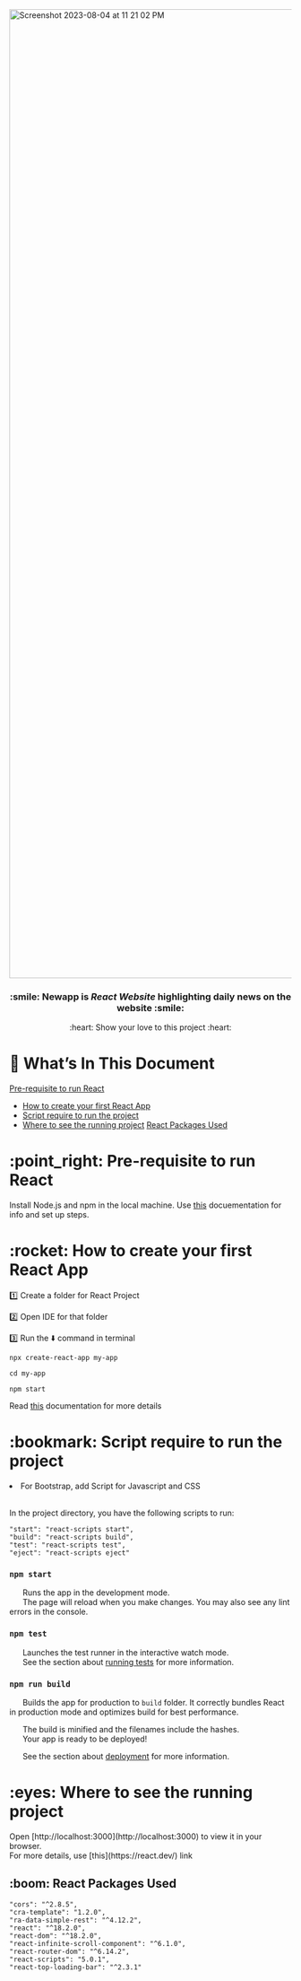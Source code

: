 <img width="1728" alt="Screenshot 2023-08-04 at 11 21 02 PM" src="https://github.com/sejal175/Newsapp-react/assets/56756275/daf7ba89-8d9b-46f7-9309-83e6b89f746c">
<h3 align=center> :smile: <strong>Newapp</strong> is <em><strong>React Website</strong></em> highlighting daily news on the website :smile: </h3>
<p align=center> :heart: Show your love to this project :heart:</p>


# :bookmark_tabs: What’s In This Document
[Pre-requisite to run React](pre-requisite-to-run-react)
* [How to create your first React App](#how-to-create-your-first-react-app)
* [Script require to run the project](script-require-to-run-the-project)
* [Where to see the running project](where-to-see-the-running-project)
  [React Packages Used](react-packages-used)

<h1> :point_right: Pre-requisite to run React </h1>

Install Node.js and npm in the local machine. Use [this](https://docs.npmjs.com/downloading-and-installing-node-js-and-npm) docuementation for info and set up steps.

<h1> :rocket: How to create your first React App</h1>

:one: Create a folder for React Project<br>

:two: Open IDE for that folder<br>

:three: Run the :arrow_down: command in terminal

```properties
npx create-react-app my-app
```
```properties
cd my-app
```
```properties
npm start
```
Read [this](https://create-react-app.dev/) documentation for more details


<h1> :bookmark: Script require to run the project</h1>

<li>For Bootstrap, add Script for Javascript and CSS</li><br>

In the project directory, you have the following scripts to run:

    "start": "react-scripts start",
    "build": "react-scripts build",
    "test": "react-scripts test",
    "eject": "react-scripts eject"

### `npm start`

&nbsp; &nbsp; &nbsp; Runs the app in the development mode.\
&nbsp; &nbsp; &nbsp; The page will reload when you make changes. You may also see any lint errors in the console.

### `npm test`

&nbsp; &nbsp; &nbsp; Launches the test runner in the interactive watch mode.\
&nbsp; &nbsp; &nbsp; See the section about [running tests](https://facebook.github.io/create-react-app/docs/running-tests) for more information.

### `npm run build`

&nbsp; &nbsp; &nbsp; Builds the app for production to `build` folder. It correctly bundles React in production mode and optimizes build for best performance.

&nbsp; &nbsp; &nbsp; The build is minified and the filenames include the hashes.\
&nbsp; &nbsp; &nbsp; Your app is ready to be deployed!

&nbsp; &nbsp; &nbsp; See the section about [deployment](https://facebook.github.io/create-react-app/docs/deployment) for more information.


<h1> :eyes: Where to see the running project</h1>
Open [http://localhost:3000](http://localhost:3000) to view it in your browser.<br>
For  more details, use [this](https://react.dev/) link

<h2> :boom: React Packages Used</h2>

    "cors": "^2.8.5",
    "cra-template": "1.2.0",
    "ra-data-simple-rest": "^4.12.2",
    "react": "^18.2.0",
    "react-dom": "^18.2.0",
    "react-infinite-scroll-component": "^6.1.0",
    "react-router-dom": "^6.14.2",
    "react-scripts": "5.0.1",
    "react-top-loading-bar": "^2.3.1"

